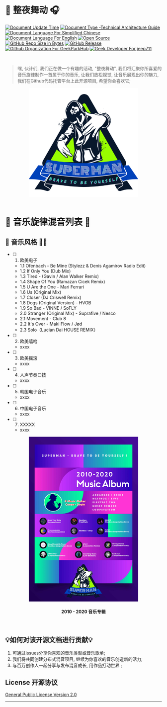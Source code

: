 # 🎵   整夜舞动   🎧

[![Document Update Time](https://img.shields.io/badge/更新时间-05%2F15%2F2021-darkorchid.svg?style=for-the-badge&logo=codacy&cacheSeconds=3600)]()
[![Document Type -Technical Architecture Guide](https://img.shields.io/badge/文档类型%3A%20兴趣分享-blue.svg?style=for-the-badge&logo=safari&logoColor=white&cacheSeconds=3600)]()
[![Document Language For Simplified Chinese](https://img.shields.io/badge/文档语言-中文-coral.svg?style=for-the-badge&logo=microsoft-word&cacheSeconds=3600)](./README_CN.md)
[![Document Language For English](https://img.shields.io/badge/文档语言-英文-mediumpurple.svg?style=for-the-badge&logo=microsoft-word&cacheSeconds=3600)](./README.md)
[![Open Source](https://img.shields.io/badge/开放源码-%E2%9D%A4-brightgreen.svg?style=for-the-badge&logo=conekta&cacheSeconds=3600)]()
[![GitHub Repo Size in Bytes](https://img.shields.io/github/repo-size/MusicSuperMan/Moving-All-Night.svg?style=for-the-badge&logo=adobe-creative-cloud&cacheSeconds=3600)]()
[![GitHub Release](https://img.shields.io/github/release/MusicSuperMan/Moving-All-Night.svg?style=for-the-badge&cacheSeconds=3600)]()
[![Github Organization For GeekParkHub](https://img.shields.io/badge/组织-MusicSuperMan-magenta.svg?style=for-the-badge&logo=microsoft-teams&logoColor=white&cacheSeconds=3600)](https://github.com/MusicSuperMan)
[![Geek Developer For jeep711](https://img.shields.io/badge/Developer-jeep711-azure2.svg?style=for-the-badge&logo=opsgenie&cacheSeconds=3600)](https://github.com/jeep711)

<br>

> 嘿, 伙计们, 我们正在做一个有趣的活动, "整夜舞动", 我们将汇聚你所喜爱的音乐旋律制作一首属于你的音乐, 让我们放松视觉, 让音乐展现出你的魅力, 我们在Github代码托管平台上此开源项目, 希望你会喜欢它;

<div align="center">
<img src="./.github/resource/github-superman.png" width="350px" alt="
MusicSuperMan-Organization" title="
MusicSuperMan-Organization">
</div>
<br>

# 💽   音乐旋律混音列表  💽
## 🌈   音乐风格 🏳️‍🌈
- [ ] 1. 欧美电子
  - 1.1 Ofenbach - Be Mine (Stylezz & Denis Agamirov Radio Edit)
  - 1.2 If Only You (Dub Mix)
  - 1.3 Tired - (Gavin / Alan Walker Remix)
  - 1.4 Shape Of You (Ramazan Cicek Remix)
  - 1.5 U Are the One - Mari Ferrari
  - 1.6 Us (Original Mix)
  - 1.7 Closer (DJ Criswell Remix)
  - 1.8 Dogs (Original Version) - HVOB
  - 1.9 So Bad - VINNE / SoFLY
  - 2.0 Stranger (Original Mix) - Suprafive / Nesco
  - 2.1 Movement - Club 8
  - 2.2 It's Over - Maki Flow / Jød
  - 2.3 Solo（Lucian Dai HOUSE REMIX）

- [ ] 2. 欧美嘻哈
  - xxxx

- [ ] 3. 欧美摇滚
  - xxxx

- [ ] 4. 人声节奏口技
  - xxxx

- [ ] 5. 韩国电子音乐
  - xxxx

- [ ] 6. 中国电子音乐
  - xxxx

- [ ] 7. XXXXX
  - xxxx

<div align="center">
<img src="./.github/resource/music_album.jpg" width="70%" alt="MusicSuperMan" title="MusicSuperMan">
<br>
<h4>2010 - 2020 音乐专辑</h4>
</div>
<br>

## 💡如何对该开源文档进行贡献💡

1. 可通过issues分享你喜欢的音乐类型或音乐歌单;
2. 我们将共同创建分布式混音项目, 继续为你喜欢的音乐创造新的活力;
3. 与百万创作人一起分享与发布混音成长, 用作品打动世界 ;


## License 开源协议
[General Public License Version 2.0](./LICENSE)

---------
